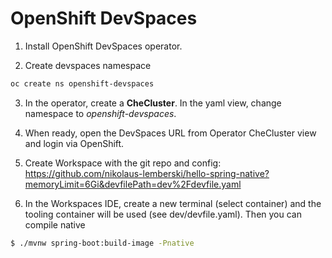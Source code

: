 # OpenShift DevSpaces

1. Install OpenShift DevSpaces operator.

2. Create devspaces namespace
```bash
oc create ns openshift-devspaces
```

3. In the operator, create a **CheCluster**. In the yaml view, change namespace to *openshift-devspaces*.

4. When ready, open the DevSpaces URL from Operator CheCluster view and login via OpenShift.

5. Create Workspace with the git repo and config:
https://github.com/nikolaus-lemberski/hello-spring-native?memoryLimit=6Gi&devfilePath=dev%2Fdevfile.yaml

6. In the Workspaces IDE, create a new terminal (select container) and the tooling container will be used (see dev/devfile.yaml). Then you can compile native
```bash
$ ./mvnw spring-boot:build-image -Pnative
```